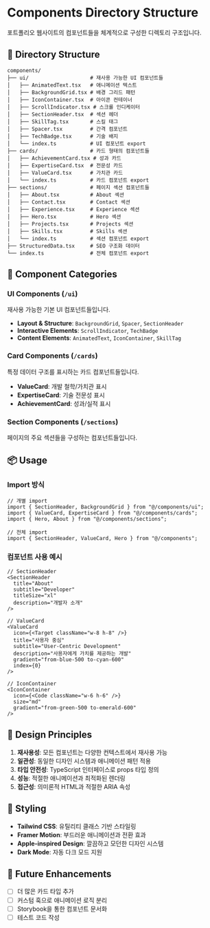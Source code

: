 # Components Directory Structure

포트폴리오 웹사이트의 컴포넌트들을 체계적으로 구성한 디렉토리 구조입니다.

## 📁 Directory Structure

```
components/
├── ui/                    # 재사용 가능한 UI 컴포넌트들
│   ├── AnimatedText.tsx   # 애니메이션 텍스트
│   ├── BackgroundGrid.tsx # 배경 그리드 패턴
│   ├── IconContainer.tsx  # 아이콘 컨테이너
│   ├── ScrollIndicator.tsx # 스크롤 인디케이터
│   ├── SectionHeader.tsx  # 섹션 헤더
│   ├── SkillTag.tsx       # 스킬 태그
│   ├── Spacer.tsx         # 간격 컴포넌트
│   ├── TechBadge.tsx      # 기술 배지
│   └── index.ts           # UI 컴포넌트 export
├── cards/                 # 카드 형태의 컴포넌트들
│   ├── AchievementCard.tsx # 성과 카드
│   ├── ExpertiseCard.tsx  # 전문성 카드
│   ├── ValueCard.tsx      # 가치관 카드
│   └── index.ts           # 카드 컴포넌트 export
├── sections/              # 페이지 섹션 컴포넌트들
│   ├── About.tsx          # About 섹션
│   ├── Contact.tsx        # Contact 섹션
│   ├── Experience.tsx     # Experience 섹션
│   ├── Hero.tsx           # Hero 섹션
│   ├── Projects.tsx       # Projects 섹션
│   ├── Skills.tsx         # Skills 섹션
│   └── index.ts           # 섹션 컴포넌트 export
├── StructuredData.tsx     # SEO 구조화 데이터
└── index.ts               # 전체 컴포넌트 export
```

## 🎯 Component Categories

### UI Components (`/ui`)

재사용 가능한 기본 UI 컴포넌트들입니다.

- **Layout & Structure**: `BackgroundGrid`, `Spacer`, `SectionHeader`
- **Interactive Elements**: `ScrollIndicator`, `TechBadge`
- **Content Elements**: `AnimatedText`, `IconContainer`, `SkillTag`

### Card Components (`/cards`)

특정 데이터 구조를 표시하는 카드 컴포넌트들입니다.

- **ValueCard**: 개발 철학/가치관 표시
- **ExpertiseCard**: 기술 전문성 표시
- **AchievementCard**: 성과/실적 표시

### Section Components (`/sections`)

페이지의 주요 섹션들을 구성하는 컴포넌트들입니다.

## 📦 Usage

### Import 방식

```tsx
// 개별 import
import { SectionHeader, BackgroundGrid } from "@/components/ui";
import { ValueCard, ExpertiseCard } from "@/components/cards";
import { Hero, About } from "@/components/sections";

// 전체 import
import { SectionHeader, ValueCard, Hero } from "@/components";
```

### 컴포넌트 사용 예시

```tsx
// SectionHeader
<SectionHeader
  title="About"
  subtitle="Developer"
  titleSize="xl"
  description="개발자 소개"
/>

// ValueCard
<ValueCard
  icon={<Target className="w-8 h-8" />}
  title="사용자 중심"
  subtitle="User-Centric Development"
  description="사용자에게 가치를 제공하는 개발"
  gradient="from-blue-500 to-cyan-600"
  index={0}
/>

// IconContainer
<IconContainer
  icon={<Code className="w-6 h-6" />}
  size="md"
  gradient="from-green-500 to-emerald-600"
/>
```

## 🔧 Design Principles

1. **재사용성**: 모든 컴포넌트는 다양한 컨텍스트에서 재사용 가능
2. **일관성**: 동일한 디자인 시스템과 애니메이션 패턴 적용
3. **타입 안전성**: TypeScript 인터페이스로 props 타입 정의
4. **성능**: 적절한 애니메이션과 최적화된 렌더링
5. **접근성**: 의미론적 HTML과 적절한 ARIA 속성

## 🎨 Styling

- **Tailwind CSS**: 유틸리티 클래스 기반 스타일링
- **Framer Motion**: 부드러운 애니메이션과 전환 효과
- **Apple-inspired Design**: 깔끔하고 모던한 디자인 시스템
- **Dark Mode**: 자동 다크 모드 지원

## 🚀 Future Enhancements

- [ ] 더 많은 카드 타입 추가
- [ ] 커스텀 훅으로 애니메이션 로직 분리
- [ ] Storybook을 통한 컴포넌트 문서화
- [ ] 테스트 코드 작성
